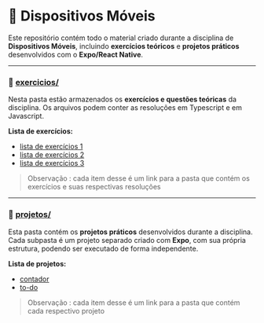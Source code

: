# 📱 Dispositivos Móveis

Este repositório contém todo o material criado durante a disciplina de **Dispositivos Móveis**, incluindo **exercícios teóricos** e **projetos práticos** desenvolvidos com o **Expo/React Native**.

---

### 🔸 [exercicios/](./exercicios)

Nesta pasta estão armazenados os **exercícios e questões teóricas** da disciplina. Os arquivos podem conter as resoluções em Typescript e em Javascript.

**Lista de exercícios:**
- [lista de exercícios 1](./exercicios/src/exercicio-01/)
- [lista de exercícios 2](./exercicios/src/exercicio-02/)
- [lista de exercícios 3](./exercicios/src/exercicio-03/)


> Observação : cada item desse é um link para a pasta que contém os exercícios e suas respectivas resoluções   

---

### 🔸 [projetos/](./projetos)

Esta pasta contém os **projetos práticos** desenvolvidos durante a disciplina. Cada subpasta é um projeto separado criado com **Expo**, com sua própria estrutura, podendo ser executado de forma independente.

**Lista de projetos:**
- [contador](./projetos/contadorApp/README.md)
- [to-do](./projetos/to-do/README.md)


> Observação : cada item desse é um link para a pasta que contém cada respectivo  projeto   